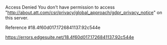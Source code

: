 Access Denied
You don't have permission to access "http://about.att.com/csr/privacy/global_approach/gdpr_privacy_notice" on this server.

Reference #18.4f60d017.1726841137.92c544e

https://errors.edgesuite.net/18.4f60d017.1726841137.92c544e